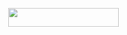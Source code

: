 


<p align="center"><a href="https://dashboard.heroku.com/new?template=https://github.com/ALEX665ES/ALEX.MUSiC"> <img src="https://img.shields.io/badge/Deploy%20On%20Heroku-black?style=for-the-badge&logo=heroku" width="220" height="38.45"/></a></p>
